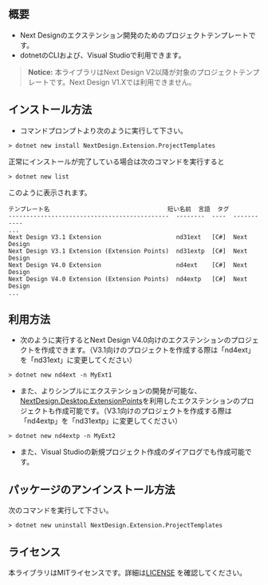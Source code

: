## 概要
* Next Designのエクステンション開発のためのプロジェクトテンプレートです。
* dotnetのCLIおよび、Visual Studioで利用できます。

> **Notice:**
> 本ライブラリはNext Design V2以降が対象のプロジェクトテンプレートです。Next Design V1.Xでは利用できません。

## インストール方法
* コマンドプロンプトより次のように実行して下さい。

```
> dotnet new install NextDesign.Extension.ProjectTemplates
```

正常にインストールが完了している場合は次のコマンドを実行すると

```
> dotnet new list
```

このように表示されます。

```
テンプレート名                                 短い名前  言語  タグ
---------------------------------------------  --------  ----  -----------
...
Next Design V3.1 Extension                     nd31ext   [C#]  Next Design
Next Design V3.1 Extension (Extension Points)  nd31extp  [C#]  Next Design
Next Design V4.0 Extension                     nd4ext    [C#]  Next Design
Next Design V4.0 Extension (Extension Points)  nd4extp   [C#]  Next Design
...

```

## 利用方法

* 次のように実行するとNext Design V4.0向けのエクステンションのプロジェクトを作成できます。（V3.1向けのプロジェクトを作成する際は「nd4ext」を「nd31ext」に変更してください）

```
> dotnet new nd4ext -n MyExt1
```

* また、よりシンプルにエクステンションの開発が可能な、[NextDesign.Desktop.ExtensionPoints](https://www.nuget.org/packages/NextDesign.Desktop.ExtensionPoints/)を利用したエクステンションのプロジェクトも作成可能です。（V3.1向けのプロジェクトを作成する際は「nd4extp」を「nd31extp」に変更してください）

```
> dotnet new nd4extp -n MyExt2
```

* また、Visual Studioの新規プロジェクト作成のダイアログでも作成可能です。


## パッケージのアンインストール方法
次のコマンドを実行して下さい。

```
> dotnet new uninstall NextDesign.Extension.ProjectTemplates
```

## ライセンス
本ライブラリはMITライセンスです。詳細は[LICENSE](https://github.com/denso-create/NextDesign-Extension-ProjectTemplates/blob/main/LICENSE) を確認してください。

